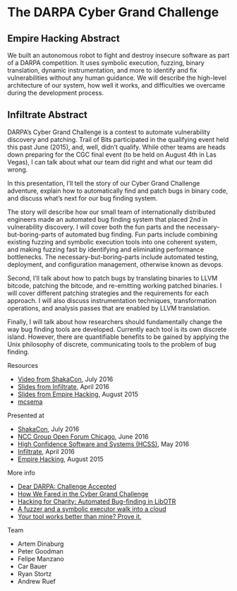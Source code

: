 # The DARPA Cyber Grand Challenge

## Empire Hacking Abstract

We built an autonomous robot to fight and destroy insecure software as part of a DARPA competition. It uses symbolic execution, fuzzing, binary translation, dynamic instrumentation, and more to identify and fix vulnerabilities without any human guidance. We will describe the high-level architecture of our system, how well it works, and difficulties we overcame during the development process.

## Infiltrate Abstract

DARPA’s Cyber Grand Challenge is a contest to automate vulnerability discovery and patching. Trail of Bits participated in the qualifying event held this past June (2015), and, well, didn’t qualify. While other teams are heads down preparing for the CGC final event (to be held on August 4th in Las Vegas), I can talk about what our team did right and what our team did wrong.

In this presentation, I’ll tell the story of our Cyber Grand Challenge adventure, explain how to automatically find and patch bugs in binary code, and discuss what’s next for our bug finding system.

The story will describe how our small team of internationally distributed engineers made an automated bug finding system that placed 2nd in vulnerability discovery. I will cover both the fun parts and the necessary-but-boring-parts of automated bug finding. Fun parts include combining existing fuzzing and symbolic execution tools into one coherent system, and making fuzzing fast by identifying and eliminating performance bottlenecks. The necessary-but-boring-parts include automated testing, deployment, and configuration management, otherwise known as devops.

Second, I’ll talk about how to patch bugs by translating binaries to LLVM bitcode, patching the bitcode, and re-emitting working patched binaries. I will cover different patching strategies and the requirements for each approach. I will also discuss instrumentation techniques, transformation operations, and analysis passes that are enabled by LLVM translation.

Finally, I will talk about how researchers should fundamentally change the way bug finding tools are developed. Currently each tool is its own discrete island. However, there are quantifiable benefits to be gained by applying the Unix philosophy of discrete, communicating tools to the problem of bug finding.

Resources
* [Video from ShakaCon](https://www.youtube.com/watch?v=pOuO5m1ljRI), July 2016
* [Slides from Infiltrate](/Cyber%20Grand%20Challenge/Dinaburg_INFILTRATE_2016.pdf), April 2016
* [Slides from Empire Hacking](/Cyber%20Grand%20Challenge/cgcempirehacking_wide.pdf), August 2015
* [mcsema](https://github.com/trailofbits/mcsema)

Presented at
* [ShakaCon](https://www.shakacon.org/making-a-scalable-automated-hacking-system-by-artem-dinaburg/), July 2016
* [NCC Group Open Forum Chicago](http://www.meetup.com/NCCGroupChicago/events/229972651/), June 2016
* [High Confidence Software and Systems (HCSS)](http://cps-vo.org/node/25057), May 2016
* [Infiltrate](http://infiltratecon.com/archives.html), April 2016
* [Empire Hacking](http://www.meetup.com/Empire-Hacking/events/223128682/), August 2015

More info
* [Dear DARPA: Challenge Accepted](http://blog.trailofbits.com/2014/06/03/dear-darpa-challenge-accepted/)
* [How We Fared in the Cyber Grand Challenge](https://blog.trailofbits.com/2015/07/15/how-we-fared-in-the-cyber-grand-challenge/)
* [Hacking for Charity: Automated Bug-finding in LibOTR](http://blog.trailofbits.com/2016/01/13/hacking-for-charity-automated-bug-finding-in-libotr/)
* [A fuzzer and a symbolic executor walk into a cloud](https://blog.trailofbits.com/2016/08/02/engineering-solutions-to-hard-program-analysis-problems/)
* [Your tool works better than mine? Prove it.](https://blog.trailofbits.com/2016/08/01/your-tool-works-better-than-mine-prove-it/)

Team
* Artem Dinaburg
* Peter Goodman
* Felipe Manzano
* Car Bauer
* Ryan Stortz
* Andrew Ruef
